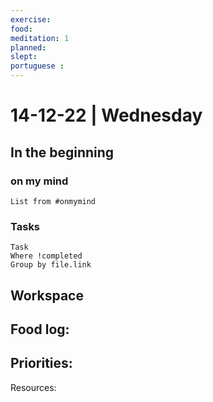 ```yaml
---
exercise: 
food:
meditation: 1
planned:
slept:
portuguese :
---
```


# 14-12-22 | Wednesday

## In the beginning

### on my mind
```dataview
List from #onmymind
```
### Tasks
```dataview
Task
Where !completed
Group by file.link
```


## Workspace


Food log:
- 

Priorities:
- 

Resources: